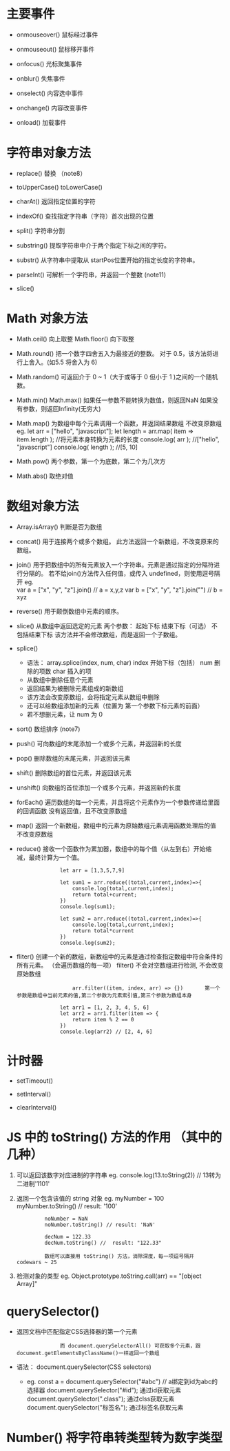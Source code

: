 # 主要事件

- onmouseover()   鼠标经过事件

- onmouseout()   鼠标移开事件

- onfocus()      光标聚集事件

- onblur()      失焦事件

- onselect()    内容选中事件

- onchange()    内容改变事件

- onload()    加载事件


# 字符串对象方法

- replace()      替换               （note8）

- toUpperCase()             toLowerCase()

- charAt()   返回指定位置的字符

- indexOf()   查找指定字符串（字符）首次出现的位置

- split()  字符串分割

- substring()    提取字符串中介于两个指定下标之间的字符。

- substr()          从字符串中提取从 startPos位置开始的指定长度的字符串。

- parseInt()        可解析一个字符串，并返回一个整数     (note11)

- slice() 


# Math 对象方法

- Math.ceil()   向上取整            Math.floor()   向下取整

- Math.round()     把一个数字四舍五入为最接近的整数。      对于 0.5，该方法将进行上舍入。(如5.5 将舍入为 6)

- Math.random()         可返回介于 0 ~ 1（大于或等于 0 但小于 1 )之间的一个随机数。

- Math.min()      Math.max()        如果任一参数不能转换为数值，则返回NaN         如果没有参数，则返回Infinity(无穷大)

- Math.map()        为数组中每个元素调用一个函数，并返回结果数组        不改变原数组
            eg.
                let arr = ["hello", "javascript"];
                let length = arr.map( item => item.length );        //将元素本身转换为元素的长度
                console.log( arr );       //["hello", "javascript"]
                console.log( length );        //[5, 10]

- Math.pow()      两个参数，第一个为底数，第二个为几次方

- Math.abs()    取绝对值 
    



# 数组对象方法

- Array.isArray()     判断是否为数组

- concat()       用于连接两个或多个数组。          此方法返回一个新数组，不改变原来的数组。

- join()        用于把数组中的所有元素放入一个字符串。元素是通过指定的分隔符进行分隔的。
                    若不给join()方法传入任何值，或传入 undefined，则使用逗号隔开
                    eg.  
                    var a = ["x", "y", "z"].join()      //  a = x,y,z
                    var b = ["x", "y", "z"].join("")    //  b = xyz


- reverse()     用于颠倒数组中元素的顺序。

- slice()    从数组中返回选定的元素             两个参数：    起始下标  结束下标（可选）        不包括结束下标
                该方法并不会修改数组，而是返回一个子数组。

- splice()
    - 语法：   array.splice(index, num, char)           index 开始下标（包括）        num 删除的项数      char 插入的项
    - 从数组中删除任意个元素
    - 返回结果为被删除元素组成的新数组
    - 该方法会改变原数组，会将指定元素从数组中删除
    - 还可以给数组添加新的元素（位置为 第一个参数下标元素的前面）
    - 若不想删元素，让 num 为 0
                                                                

- sort()    数组排序    (note7)

- push()        可向数组的末尾添加一个或多个元素，并返回新的长度

- pop()        删除数组的末尾元素，并返回该元素

- shift()       删除数组的首位元素，并返回该元素

- unshift()     向数组的首位添加一个或多个元素，并返回新的长度

- forEach()     遍历数组的每一个元素，并且将这个元素作为一个参数传递给里面的回调函数                没有返回值，且不改变原数组

- map()     返回一个新数组，数组中的元素为原始数组元素调用函数处理后的值        不改变原数组

- reduce()    接收一个函数作为累加器，数组中的每个值（从左到右）开始缩减，最终计算为一个值。

                    let arr = [1,3,5,7,9]

                    let sum1 = arr.reduce((total,current,index)=>{
                        console.log(total,current,index);
                        return total+current;
                    })
                    console.log(sum1); 

                    let sum2 = arr.reduce((total,current,index)=>{
                        console.log(total,current,index);
                        return total*current
                    })
                    console.log(sum2);

- fliter()      创建⼀个新的数组，新数组中的元素是通过检查指定数组中符合条件的所有元素。   （会遍历数组的每一项）
                        filter() 不会对空数组进⾏检测, 不会改变原始数组

                        arr.filter((item, index, arr) => {})       第⼀个参数是数组中当前元素的值,第⼆个参数为元素索引值,第三个参数为数组本⾝

                    let arr1 = [1, 2, 3, 4, 5, 6]
                    let arr2 = arr1.filter(item => {
                        return item % 2 == 0
                    })
                    console.log(arr2) // [2, 4, 6]


# 计时器

- setTimeout()

- setInterval()

- clearInterval()


# JS 中的 toString() 方法的作用   （其中的几种）

1. 可以返回该数字对应进制的字符串
            eg.   console.log(13.toString(2))     // 13转为二进制'1101'

2. 返回一个包含该值的 string 对象
            eg. myNumber = 100
                myNumber.toString() // result: '100'

                noNumber = NaN
                noNumber.toString() // result: 'NaN'

                decNum = 122.33
                decNum.toString() //  result: "122.33"

                数组可以直接用 toString() 方法，消除深度，每一项逗号隔开       codewars ~ 25   

3. 检测对象的类型
            eg.     Object.prototype.toString.call(arr)  == "[object Array]"


# querySelector()

- 返回文档中匹配指定CSS选择器的第一个元素             
                    
                    而 document.querySelectorAll() 可获取多个元素，跟document.getElementsByClassName()一样返回一个数组
        
- 语法： document.querySelector(CSS selectors)

    - eg.   const a = document.querySelector("#abc")     // a绑定到id为abc的选择器
            document.querySelector("#id");      通过id获取元素
            document.querySelector(".class");   通过clss获取元素
            document.querySelector("标签名");    通过标签名获取元素

# Number()    将字符串转类型转为数字类型